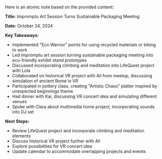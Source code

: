 Here is an atomic note based on the provided content:

**Title:** Impromptu Art Session Turns Sustainable Packaging Meeting

**Date:** October 24, 2024

**Key Takeaways:**

* Implemented "Eco Warrior" points for using recycled materials or biking to work
* Led impromptu art session turning sustainable packaging meeting into eco-friendly exhibit stand prototypes
* Discussed incorporating climbing and meditation into LifeQuest project with Lola
* Collaborated on historical VR project with Ali from meetup, discussing simulation of ancient Rome in VR
* Participated in pottery class, creating "Artistic Chaos" platter inspired by unexpected beginnings theme
* Had dinner with Kai, discussing VR concert idea and simulating different venues
* Spoke with Clara about multimedia home project, incorporating sounds into DJ set

**Next Steps:**

* Review LifeQuest project and incorporate climbing and meditation elements
* Discuss historical VR project further with Ali
* Explore possibilities for VR concert idea
* Update calendar to accommodate overlapping projects and events